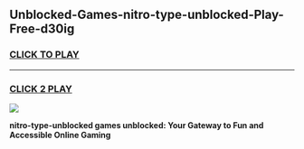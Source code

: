 
## Unblocked-Games-nitro-type-unblocked-Play-Free-d30ig
<h3>
<a href="https://premium76.site?title=nitro-type-unblocked&ref=23A">CLICK TO PLAY</a></h3>
<hr>

<h3>
<a href="https://premium76.site?title=nitro-type-unblocked&ref=23A">CLICK 2 PLAY</a>
  
</h3>

<a href="https://premium76.site?title=nitro-type-unblocked&ref=23A"><img src="https://clearcache.store/games.png"></a>


**nitro-type-unblocked games unblocked: Your Gateway to Fun and Accessible Online Gaming**
